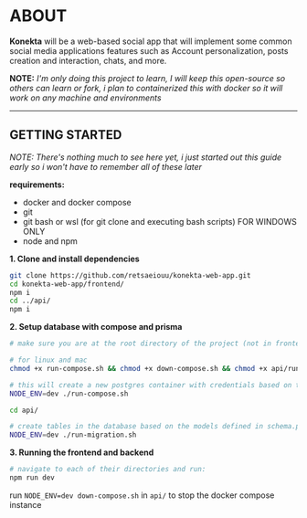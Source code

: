 # ABOUT

**Konekta** will be a web-based social app that will implement some common social media applications features such as Account personalization, posts creation and interaction, chats, and more.

**NOTE:**
_I'm only doing this project to learn, I will keep this open-source so others can learn or fork, i plan to containerized this with docker so it will work on any machine and environments_

---

## GETTING STARTED

_NOTE: There's nothing much to see here yet, i just started out this guide early so i won't have to remember all of these later_

**requirements:**

- docker and docker compose
- git
- git bash or wsl (for git clone and executing bash scripts) FOR WINDOWS ONLY
- node and npm

**1. Clone and install dependencies**

```bash
git clone https://github.com/retsaeiouu/konekta-web-app.git
cd konekta-web-app/frontend/
npm i
cd ../api/
npm i
```

**2. Setup database with compose and prisma**

```bash
# make sure you are at the root directory of the project (not in frontend or api directory)

# for linux and mac
chmod +x run-compose.sh && chmod +x down-compose.sh && chmod +x api/run-migration.sh

# this will create a new postgres container with credentials based on the .env file
NODE_ENV=dev ./run-compose.sh

cd api/

# create tables in the database based on the models defined in schema.prisma
NODE_ENV=dev ./run-migration.sh
```

**3. Running the frontend and backend**

```bash
# navigate to each of their directories and run:
npm run dev
```

run `NODE_ENV=dev down-compose.sh` in `api/` to stop the docker compose instance
